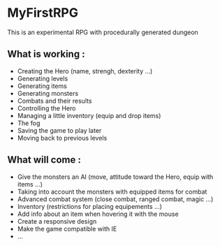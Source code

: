 MyFirstRPG
==========

This is an experimental RPG with procedurally generated dungeon

What is working :
---------------
- Creating the Hero (name, strengh, dexterity ...)
- Generating levels
- Generating items
- Generating monsters
- Combats and their results
- Controlling the Hero
- Managing a little inventory (equip and drop items)
- The fog
- Saving the game to play later
- Moving back to previous levels

What will come :
--------------
- Give the monsters an AI (move, attitude toward the Hero, equip with items ...)
- Taking into account the monsters with equipped items for combat
- Advanced combat system (close combat, ranged combat, magic ...)
- Inventory (restrictions for placing equipements ...)
- Add info about an item when hovering it with the mouse
- Create a responsive design
- Make the game compatible with IE
- ...

